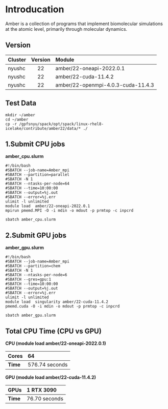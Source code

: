 # Introducation

Amber is a collection of programs that implement biomolecular simulations at the atomic level, primarily through molecular dynamics.

## Version
| Cluster | Version | Module                             |
|:--------|:-------:|:-----------------------------------|
| nyushc  | 22      | amber/22-oneapi-2022.0.1           |
| nyushc  | 22      | amber/22-cuda-11.4.2               |
| nyushc  | 22      | amber/22-openmpi-4.0.3-cuda-11.4.3 |

## Test Data
```
mkdir ~/amber
cd ~/amber
cp -r /gpfsnyu/spack/opt/spack/linux-rhel8-icelake/contribute/amber22/data/* ./
```

## 1.Submit CPU jobs

**amber_cpu.slurm**
```
#!/bin/bash
#SBATCH --job-name=Amber_mpi
#SBATCH --partition=parallel
#SBATCH -N 1
#SBATCH --ntasks-per-node=64
#SBATCH --time=10:00:00
#SBATCH --output=%j.out
#SBATCH --error=%j.err
ulimit -l unlimited
module load  amber/22-oneapi-2022.0.1
mpirun pmemd.MPI -O -i mdin -o mdout -p prmtop -c inpcrd
```

```
sbatch amber_cpu.slurm
```

## 2.Submit GPU jobs

**amber_gpu.slurm**
```
#!/bin/bash
#SBATCH --job-name=Amber_mpi
#SBATCH --partition=chem
#SBATCH -N 1
#SBATCH --ntasks-per-node=6
#SBATCH --gres=gpu:1
#SBATCH --time=10:00:00
#SBATCH --output=%j.out
#SBATCH --error=%j.err
ulimit -l unlimited
module load  singularity amber/22-cuda-11.4.2
pmemd.cuda -O -i mdin -o mdout -p prmtop -c inpcrd
```

```
sbatch amber_gpu.slurm
```

## Total CPU Time (CPU vs GPU)

**CPU (module load amber/22-oneapi-2022.0.1)**

| Cores    | 64            |
|:---------|:--------------|
| **Time** | 576.74 seconds|

**GPU (module load amber/22-cuda-11.4.2)**

| GPUs     | 1 RTX 3090    |
|:---------|:--------------|
| **Time** | 76.70 seconds |
